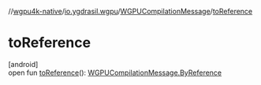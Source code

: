 //[wgpu4k-native](../../../index.md)/[io.ygdrasil.wgpu](../index.md)/[WGPUCompilationMessage](index.md)/[toReference](to-reference.md)

# toReference

[android]\
open fun [toReference](to-reference.md)(): [WGPUCompilationMessage.ByReference](../../io.ygdrasil.wgpu.android/-w-g-p-u-compilation-message/-by-reference/index.md)